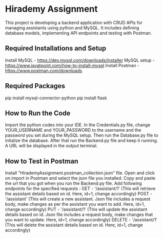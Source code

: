 # Hirademy Assignment
This project is developing a backend application with CRUD APIs for managing assistants using python and MySQL. It includes defining database models, implementing API endpoints and testing with Postman.

## Required Installations and Setup
Install MySQL - https://dev.mysql.com/downloads/installer
MySQL setup - https://www.javatpoint.com/how-to-install-mysql
Install Postman - https://www.postman.com/downloads

## Required Packages
pip install mysql-connector-python
pip install flask

## How to Run the Code
Import the python codes into your IDE. In the Credentials.py file, change YOUR_USERNAME and YOUR_PASSWORD to the username and the password you set during the MySQL setup. Then run the Database.py file to intialize the database. After that run the Backend.py file and keep it running. A URL will be displayed in the output terminal.

## How to Test in Postman
Install "HirademyAssignment.postman_collection.json" file. Open and click on import in Postman and select the json file you installed. Copy and paste the url that you got when you run the Backend.py file. Add following endpoints for the specified requests :
GET - '/assistant/1' (This will retrieve the assistant details based on id. Here, id=1, change accordingly)
POST - '/assistant' (This will create a new assistant. Json file includes a request body, make changes as per the assistant you want to add. Here, id=1, change accordingly)
PUT - '/assistant/1' (This will update the assistant details based on id. Json file includes a request body, make changes that you want to update. Here, id=1, change accordingly)
DELETE - '/assistant/1' (This will delete the assistant details based on id. Here, id=1, change accordingly)
